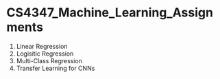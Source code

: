 # CS4347_Machine_Learning_Assignments

1) Linear Regression
2) Logisitic Regression
3) Multi-Class Regression
4) Transfer Learning for CNNs
